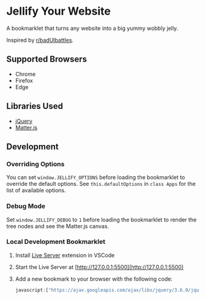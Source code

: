 # Jellify Your Website

A bookmarklet that turns any website into a big yummy wobbly jelly.

Inspired by [r/badUIbattles](https://www.reddit.com/r/baduibattles).

## Supported Browsers

- Chrome
- Firefox
- Edge

## Libraries Used

- [jQuery](https://jquery.com/)
- [Matter.js](https://brm.io/matter-js/)

## Development

### Overriding Options

You can set `window.JELLIFY_OPTIONS` before loading the bookmarklet to override
the default options. See `this.defaultOptions` in `class Apps` for the list of
available options.

### Debug Mode

Set `window.JELLIFY_DEBUG` to `1` before loading the bookmarklet to render the
tree nodes and see the Matter.js canvas.

### Local Development Bookmarklet

1. Install [Live Server](https://marketplace.visualstudio.com/items?itemName=ritwickdey.LiveServer)
   extension in VSCode
2. Start the Live Server at [http://127.0.0.1:5500](http://127.0.0.1:5500)
3. Add a new bookmark to your browser with the following code:

    ```javascript
    javascript:["https://ajax.googleapis.com/ajax/libs/jquery/3.6.0/jquery.min.js","https://cdn.jsdelivr.net/npm/matter-js@0.17.1/build/matter.min.js","http://localhost:5500/src/jellify.js"].forEach(t=>{const e=document.getElementsByTagName("head")[0],a=document.createElement("script");a.src=t,e.appendChild(a)});
    ```

